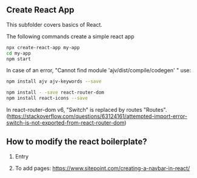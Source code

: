## Create React App

This subfolder covers basics of React.

The following commands create a simple react app

```bash
npx create-react-app my-app
cd my-app
npm start
```

In case of an error, "Cannot find module 'ajv/dist/compile/codegen'  " use: 
```bash
npm install ajv ajv-keywords --save
```

```bash
npm install - -save react-router-dom
npm install react-icons --save
```

In react-router-dom v6, "Switch" is replaced by routes "Routes". (https://stackoverflow.com/questions/63124161/attempted-import-error-switch-is-not-exported-from-react-router-dom)

## How to modify the react boilerplate?

1. Entry

2. To add pages: https://www.sitepoint.com/creating-a-navbar-in-react/
